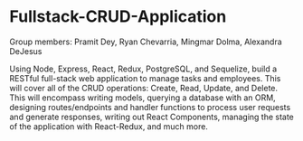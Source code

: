 # Fullstack-CRUD-Application

Group members: Pramit Dey, Ryan Chevarria, Mingmar Dolma, Alexandra DeJesus

Using Node, Express, React, Redux, PostgreSQL, and Sequelize, build a RESTful full-stack web application to manage tasks and employees. 
This will cover all of the CRUD operations: Create, Read, Update, and Delete. 
This will encompass writing models, querying a database with an ORM, designing routes/endpoints and handler functions to process user requests and generate responses, writing out React Components, managing the state of the application with React-Redux, and much more.
